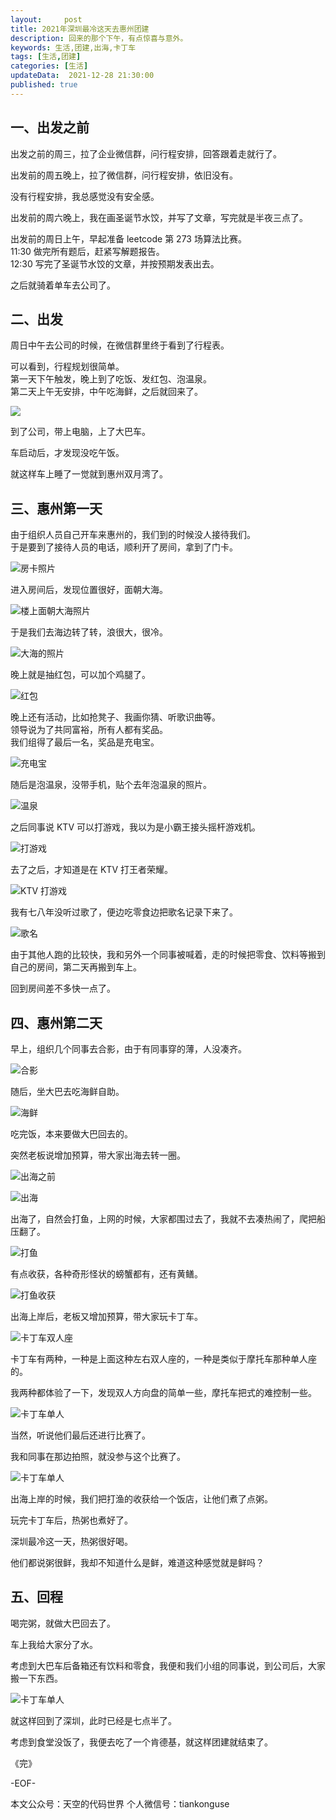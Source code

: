 ```yaml
---
layout:     post
title: 2021年深圳最冷这天去惠州团建
description: 回来的那个下午，有点惊喜与意外。
keywords: 生活,团建,出海,卡丁车
tags: [生活,团建]
categories: [生活]
updateData:  2021-12-28 21:30:00
published: true
---
```



## 一、出发之前


出发之前的周三，拉了企业微信群，问行程安排，回答跟着走就行了。  


出发前的周五晚上，拉了微信群，问行程安排，依旧没有。  


没有行程安排，我总感觉没有安全感。  


出发前的周六晚上，我在画圣诞节水饺，并写了文章，写完就是半夜三点了。  


出发前的周日上午，早起准备 leetcode 第 273 场算法比赛。  
11:30 做完所有题后，赶紧写解题报告。  
12:30 写完了圣诞节水饺的文章，并按预期发表出去。  


之后就骑着单车去公司了。  


## 二、出发


周日中午去公司的时候，在微信群里终于看到了行程表。  


可以看到，行程规划很简单。  
第一天下午触发，晚上到了吃饭、发红包、泡温泉。  
第二天上午无安排，中午吃海鲜，之后就回来了。  


![](https://res.tiankonguse.com/images/2021/12/28/001.png)  


到了公司，带上电脑，上了大巴车。  


车启动后，才发现没吃午饭。  


就这样车上睡了一觉就到惠州双月湾了。  



## 三、惠州第一天  


由于组织人员自己开车来惠州的，我们到的时候没人接待我们。  
于是要到了接待人员的电话，顺利开了房间，拿到了门卡。  


![房卡照片](https://res.tiankonguse.com/images/2021/12/28/002.png)  


进入房间后，发现位置很好，面朝大海。   



![楼上面朝大海照片](https://res.tiankonguse.com/images/2021/12/28/003.png)  



于是我们去海边转了转，浪很大，很冷。  


![大海的照片](https://res.tiankonguse.com/images/2021/12/28/004.png)  


晚上就是抽红包，可以加个鸡腿了。  


![红包](https://res.tiankonguse.com/images/2021/12/28/005.png)  


晚上还有活动，比如抢凳子、我画你猜、听歌识曲等。  
领导说为了共同富裕，所有人都有奖品。  
我们组得了最后一名，奖品是充电宝。  


![充电宝](https://res.tiankonguse.com/images/2021/12/28/006.png)  


随后是泡温泉，没带手机，贴个去年泡温泉的照片。  


![温泉](https://res.tiankonguse.com/images/2021/12/28/007.png)  


之后同事说 KTV 可以打游戏，我以为是小霸王接头摇杆游戏机。  


![打游戏](https://res.tiankonguse.com/images/2021/12/28/008.png)  


去了之后，才知道是在 KTV 打王者荣耀。  


![KTV 打游戏](https://res.tiankonguse.com/images/2021/12/28/009.png)  


我有七八年没听过歌了，便边吃零食边把歌名记录下来了。  


![歌名](https://res.tiankonguse.com/images/2021/12/28/010.png)  


由于其他人跑的比较快，我和另外一个同事被喊着，走的时候把零食、饮料等搬到自己的房间，第二天再搬到车上。  


回到房间差不多快一点了。  


## 四、惠州第二天  


早上，组织几个同事去合影，由于有同事穿的薄，人没凑齐。  


![合影](https://res.tiankonguse.com/images/2021/12/28/011.png)  


随后，坐大巴去吃海鲜自助。  


![海鲜](https://res.tiankonguse.com/images/2021/12/28/012.png)  


吃完饭，本来要做大巴回去的。  


突然老板说增加预算，带大家出海去转一圈。  


![出海之前](https://res.tiankonguse.com/images/2021/12/28/013.png)  


![出海](https://res.tiankonguse.com/images/2021/12/28/014.png)  


出海了，自然会打鱼，上网的时候，大家都围过去了，我就不去凑热闹了，爬把船压翻了。  


![打鱼](https://res.tiankonguse.com/images/2021/12/28/015.png)  


有点收获，各种奇形怪状的螃蟹都有，还有黄鳝。  


![打鱼收获](https://res.tiankonguse.com/images/2021/12/28/016.png)  


出海上岸后，老板又增加预算，带大家玩卡丁车。  


![卡丁车双人座](https://res.tiankonguse.com/images/2021/12/28/017.png)  


卡丁车有两种，一种是上面这种左右双人座的，一种是类似于摩托车那种单人座的。  


我两种都体验了一下，发现双人方向盘的简单一些，摩托车把式的难控制一些。  


![卡丁车单人](https://res.tiankonguse.com/images/2021/12/28/018.png)  


当然，听说他们最后还进行比赛了。  


我和同事在那边拍照，就没参与这个比赛了。  


![卡丁车单人](https://res.tiankonguse.com/images/2021/12/28/019.png)  


出海上岸的时候，我们把打渔的收获给一个饭店，让他们煮了点粥。  


玩完卡丁车后，热粥也煮好了。  


深圳最冷这一天，热粥很好喝。  


他们都说粥很鲜，我却不知道什么是鲜，难道这种感觉就是鲜吗？  



## 五、回程


喝完粥，就做大巴回去了。  


车上我给大家分了水。  


考虑到大巴车后备箱还有饮料和零食，我便和我们小组的同事说，到公司后，大家搬一下东西。  



![卡丁车单人](https://res.tiankonguse.com/images/2021/12/28/020.png)  


就这样回到了深圳，此时已经是七点半了。  


考虑到食堂没饭了，我便去吃了一个肯德基，就这样团建就结束了。  


《完》


-EOF-



本文公众号：天空的代码世界
个人微信号：tiankonguse

